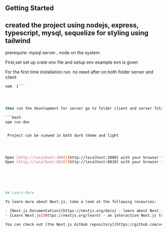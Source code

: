 ## Getting Started

## created the project using nodejs, express, typescript, mysql, sequelize for styling using tailwind

prerequire: mysql server , node on the system

First,set set up crate env file and setup env example evn is given

For the first time installation run. no need after on both folder server and client

````bash
npm  i```




then run the development for server go to folder client and server folders separately then run :

```bash
npm run dev


 Project can be viewed in both dark theme and light




Open [http://localhost:3000](http://localhost:3000) with your browser to see the result.
Open [http://localhost:8010](http://localhost:8010) with your browser for back end






## Learn More

To learn more about Next.js, take a look at the following resources:

- [Next.js Documentation](https://nextjs.org/docs) - learn about Next.js features and API.
- [Learn Next.js](https://nextjs.org/learn) - an interactive Next.js tutorial.

You can check out [the Next.js GitHub repository](https://github.com/vercel/next.js/) - your feedback and contributions are welcome!
````

